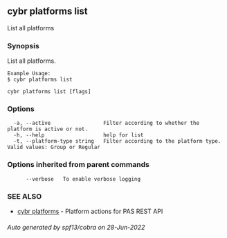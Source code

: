 ## cybr platforms list

List all platforms

### Synopsis

List all platforms.
	
	Example Usage:
	$ cybr platforms list

```
cybr platforms list [flags]
```

### Options

```
  -a, --active                 Filter according to whether the platform is active or not.
  -h, --help                   help for list
  -t, --platform-type string   Filter according to the platform type. Valid values: Group or Regular
```

### Options inherited from parent commands

```
      --verbose   To enable verbose logging
```

### SEE ALSO

* [cybr platforms](cybr_platforms.md)	 - Platform actions for PAS REST API

###### Auto generated by spf13/cobra on 28-Jun-2022
